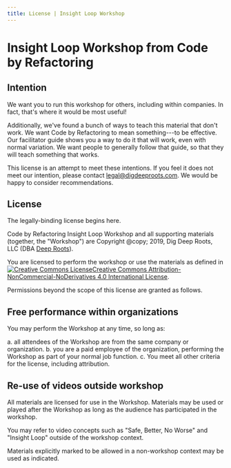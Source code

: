 ```yaml
---
title: License | Insight Loop Workshop
---
```

# Insight Loop Workshop from Code by Refactoring

## Intention

We want you to run this workshop for others, including within companies. In fact, that's where it would be most useful!

Additionally, we've found a bunch of ways to teach this material that don't work. We want Code by Refactoring to mean something---to be effective. Our facilitator guide shows you a way to do it that will work, even with normal variation. We want people to generally follow that guide, so that they will teach something that works.

This license is an attempt to meet these intentions. If you feel it does not meet our intention, please contact [legal@digdeeproots.com](mailto:legal@digdeeproots.com). We would be happy to consider recommendations.

## License

The legally-binding license begins here.

<span xmlns:dct="http://purl.org/dc/terms/" property="dct:title">Code by Refactoring Insight Loop Workshop</span> and all supporting materials (together, the "Workshop") are Copyright @copy; 2019, Dig Deep Roots, LLC (DBA <a xmlns:cc="http://creativecommons.org/ns#" href="https://insightloop.digdeeproots.com/" property="cc:attributionName" rel="cc:attributionURL">Deep Roots</a>).

You are licensed to perform the workshop or use the materials as defined in <a rel="license" href="http://creativecommons.org/licenses/by-nc-nd/4.0/"><img alt="Creative Commons License" style="border-width:0" src="https://i.creativecommons.org/l/by-nc-nd/4.0/88x31.png" />Creative Commons Attribution-NonCommercial-NoDerivatives 4.0 International License</a>.

Permissions beyond the scope of this license are granted as follows.

## Free performance within organizations

You may perform the Workshop at any time, so long as:

  a. all attendees of the Workshop are from the same company or organization.
	b. you are a paid employee of the organization, performing the Workshop as part of your normal job function.
	c. You meet all other criteria for the license, including attribution.

## Re-use of videos outside workshop

All materials are licensed for use in the Workshop. Materials may be used or played after the Workshop as long as the audience has participated in the workshop.

You may refer to video concepts such as "Safe, Better, No Worse" and "Insight Loop" outside of the workshop context.

Materials explicitly marked to be allowed in a non-workshop context may be used as indicated.